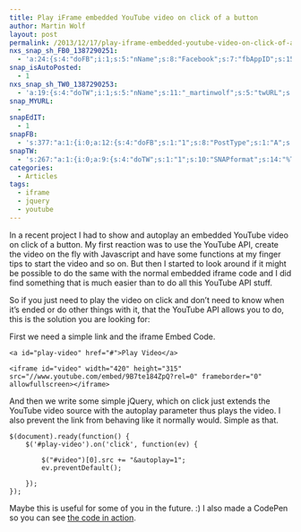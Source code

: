 ```yaml
---
title: Play iFrame embedded YouTube video on click of a button
author: Martin Wolf
layout: post
permalink: /2013/12/17/play-iframe-embedded-youtube-video-on-click-of-a-button/
nxs_snap_sh_FB0_1387290251:
  - 'a:24:{s:4:"doFB";i:1;s:5:"nName";s:8:"Facebook";s:7:"fbAppID";s:15:"547424155328706";s:8:"fbAppSec";s:32:"7cb4de34e0ff8039f7c03541f99c8105";s:8:"catSelEd";s:0:"";s:10:"fbPostType";s:1:"A";s:7:"fbAttch";s:1:"2";s:12:"fbAttchAsVid";i:0;s:6:"imgUpl";s:1:"1";s:11:"fbMsgFormat";s:44:"New post on TheAmazingWeb.net: %TITLE% %URL%";s:10:"fbMsgAFrmt";s:0:"";s:10:"riComments";i:0;s:12:"riCommentsAA";i:0;s:5:"fbURL";s:41:"https://www.facebook.com/visuellegedanken";s:6:"fbPgID";s:16:"visuellegedanken";s:6:"catSel";s:1:"0";s:14:"fbAppAuthToken";s:183:"CAAHx4R5R4MIBAN5RO4N873D8mKgRvoi8q7mqc9djALiq5tkKfAbmI84x09uohZAzhxGmW8e9vHWKp3ezhz9WnIywE5yi4kyZA4UyZAMFgJZAhTimmRtcgZC6jqvZCtj5BEFPbq76oKuIKxrxPJR9K1KR7bBupOnGFlzYXF61AXITbDcshKaXN2";s:18:"fbAppPageAuthToken";s:183:"CAAHx4R5R4MIBAN5RO4N873D8mKgRvoi8q7mqc9djALiq5tkKfAbmI84x09uohZAzhxGmW8e9vHWKp3ezhz9WnIywE5yi4kyZA4UyZAMFgJZAhTimmRtcgZC6jqvZCtj5BEFPbq76oKuIKxrxPJR9K1KR7bBupOnGFlzYXF61AXITbDcshKaXN2";s:13:"fbAppAuthUser";s:10:"1607117196";s:8:"isPosted";s:0:"";s:8:"imgToUse";b:0;s:8:"urlToUse";b:0;s:2:"ii";i:0;s:9:"timeToRun";i:1387290251;}'
snap_isAutoPosted:
  - 1
nxs_snap_sh_TW0_1387290253:
  - 'a:19:{s:4:"doTW";i:1;s:5:"nName";s:11:"_martinwolf";s:5:"twURL";s:30:"http://twitter.com/_martinwolf";s:9:"twConsKey";s:22:"43f4ucgXHmQ656M02ZBUxw";s:9:"twConsSec";s:42:"DrRkkZBFd0cClZD7dkNzUgimG9yud45yXIaXPUXn3c";s:10:"twAccToken";s:50:"15392033-DNYwP7PucUC9UGuba81ugP89CLdCf7MBB0zy3G9js";s:8:"catSelEd";s:0:"";s:10:"riComments";i:0;s:11:"riCommentsM";i:0;s:12:"riCommentsAA";i:0;s:13:"twAccTokenSec";s:42:"dnlfWj0ZBmBlrSpOVL7wJkFMfOc7Hfgexj7ykUKsXM";s:11:"twMsgFormat";s:14:"%TITLE%: %URL%";s:8:"attchImg";i:0;s:4:"twOK";i:1;s:6:"catSel";s:1:"0";s:8:"isPosted";s:0:"";s:8:"imgToUse";b:0;s:2:"ii";i:0;s:9:"timeToRun";i:1387290253;}'
snap_MYURL:
  - 
snapEdIT:
  - 1
snapFB:
  - 's:377:"a:1:{i:0;a:12:{s:4:"doFB";s:1:"1";s:8:"PostType";s:1:"A";s:10:"AttachPost";s:1:"2";s:10:"SNAPformat";s:44:"New post on TheAmazingWeb.net: %TITLE% %URL%";s:9:"isAutoImg";s:1:"A";s:8:"imgToUse";b:0;s:9:"isAutoURL";s:1:"A";s:8:"urlToUse";b:0;s:11:"isPrePosted";s:1:"1";s:8:"isPosted";s:1:"1";s:4:"pgID";s:28:"1607117196_10201169333987915";s:5:"pDate";s:19:"2013-12-17 14:24:16";}}";'
snapTW:
  - 's:267:"a:1:{i:0;a:9:{s:4:"doTW";s:1:"1";s:10:"SNAPformat";s:14:"%TITLE%: %URL%";s:8:"attchImg";s:1:"0";s:9:"isAutoImg";s:1:"A";s:8:"imgToUse";b:0;s:11:"isPrePosted";s:1:"1";s:8:"isPosted";s:1:"1";s:4:"pgID";s:18:"412951394623426560";s:5:"pDate";s:19:"2013-12-17 14:24:19";}}";'
categories:
  - Articles
tags:
  - iframe
  - jquery
  - youtube
---
```

In a recent project I had to show and autoplay an embedded YouTube video on click of a button. My first reaction was to use the YouTube API, create the video on the fly with Javascript and have some functions at my finger tips to start the video and so on. But then I started to look around if it might be possible to do the same with the normal embedded iframe code and I did find something that is much easier than to do all this YouTube API stuff.

So if you just need to play the video on click and don&#8217;t need to know when it&#8217;s ended or do other things with it, that the YouTube API allows you to do, this is the solution you are looking for:

First we need a simple link and the iframe Embed Code.

<pre><code class="lang-markup">&lt;a id="play-video" href="#"&gt;Play Video&lt;/a&gt;
 
&lt;iframe id="video" width="420" height="315" src="//www.youtube.com/embed/9B7te184ZpQ?rel=0" frameborder="0" allowfullscreen&gt;&lt;/iframe&gt;</code></pre>

And then we write some simple jQuery, which on click just extends the YouTube video source with the autoplay parameter thus plays the video. I also prevent the link from behaving like it normally would. Simple as that.

<pre><code class="lang-javascript">$(document).ready(function() {
    $('#play-video').on('click', function(ev) {

        $("#video")[0].src += "&autoplay=1";
        ev.preventDefault();
 
    });
});</code></pre>

Maybe this is useful for some of you in the future. :) I also made a CodePen so you can see [the code in action][1].

 [1]: http://codepen.io/martinwolf/pen/dyLAC
